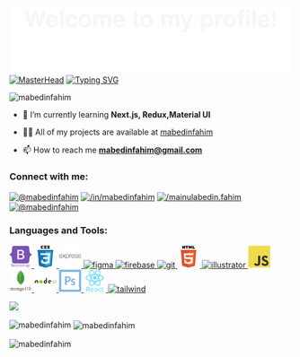 ![](assets/Bottom_up.svg)
[![MasterHead](https://visme.co/blog/wp-content/uploads/2019/10/animated-presentation-software-header.gif)]()
[![Typing SVG](https://readme-typing-svg.herokuapp.com?color=%2336BCF7&center=true&vCenter=true&width=600&lines=Hi+there+👋,+I+am+Mainul+Abedin+Fahim;+Welcome+to+My+Profile!;A+passionate+MERN+Stack+Developer+from+Bangladesh;Always+learning+new+things)](https://git.io/typing-svg)


<p align="left"> <img src="https://komarev.com/ghpvc/?username=mabedinfahim&label=Profile%20views&color=0e75b6&style=flat" alt="mabedinfahim" /> </p>

- 🌱 I’m currently learning **Next.js, Redux,Material UI**

- 👨‍💻 All of my projects are available at [mabedinfahim](/mabedinfahim)

- 📫 How to reach me **mabedinfahim@gmail.com**

<h3 align="left">Connect with me:</h3>
<p align="left">
<a href="https://dev.to/@mabedinfahim" target="blank"><img align="center" src="https://raw.githubusercontent.com/rahuldkjain/github-profile-readme-generator/master/src/images/icons/Social/devto.svg" alt="@mabedinfahim" height="30" width="40" /></a>
<a href="https://www.linkedin.com/in/mabedinfahim/" target="blank"><img align="center" src="https://raw.githubusercontent.com/rahuldkjain/github-profile-readme-generator/master/src/images/icons/Social/linked-in-alt.svg" alt="/in/mabedinfahim" height="30" width="40" /></a>
<a href="https://fb.com//mainulabedin.fahim" target="blank"><img align="center" src="https://raw.githubusercontent.com/rahuldkjain/github-profile-readme-generator/master/src/images/icons/Social/facebook.svg" alt="/mainulabedin.fahim" height="30" width="40" /></a>
<a href="https://www.instagram.com/mabedinfahim/" target="blank"><img align="center" src="https://raw.githubusercontent.com/rahuldkjain/github-profile-readme-generator/master/src/images/icons/Social/instagram.svg" alt="@mabedinfahim" height="30" width="40" /></a>
</p>

<h3 align="left">Languages and Tools:</h3>
<p align="left"> <a href="https://getbootstrap.com" target="_blank" rel="noreferrer"> <img src="https://raw.githubusercontent.com/devicons/devicon/master/icons/bootstrap/bootstrap-plain-wordmark.svg" alt="bootstrap" width="40" height="40"/> </a> <a href="https://www.w3schools.com/css/" target="_blank" rel="noreferrer"> <img src="https://raw.githubusercontent.com/devicons/devicon/master/icons/css3/css3-original-wordmark.svg" alt="css3" width="40" height="40"/> </a> <a href="https://expressjs.com" target="_blank" rel="noreferrer"> <img src="https://raw.githubusercontent.com/devicons/devicon/master/icons/express/express-original-wordmark.svg" alt="express" width="40" height="40"/> </a> <a href="https://www.figma.com/" target="_blank" rel="noreferrer"> <img src="https://www.vectorlogo.zone/logos/figma/figma-icon.svg" alt="figma" width="40" height="40"/> </a> <a href="https://firebase.google.com/" target="_blank" rel="noreferrer"> <img src="https://www.vectorlogo.zone/logos/firebase/firebase-icon.svg" alt="firebase" width="40" height="40"/> </a> <a href="https://git-scm.com/" target="_blank" rel="noreferrer"> <img src="https://www.vectorlogo.zone/logos/git-scm/git-scm-icon.svg" alt="git" width="40" height="40"/> </a> <a href="https://www.w3.org/html/" target="_blank" rel="noreferrer"> <img src="https://raw.githubusercontent.com/devicons/devicon/master/icons/html5/html5-original-wordmark.svg" alt="html5" width="40" height="40"/> </a> <a href="https://www.adobe.com/in/products/illustrator.html" target="_blank" rel="noreferrer"> <img src="https://www.vectorlogo.zone/logos/adobe_illustrator/adobe_illustrator-icon.svg" alt="illustrator" width="40" height="40"/> </a> <a href="https://developer.mozilla.org/en-US/docs/Web/JavaScript" target="_blank" rel="noreferrer"> <img src="https://raw.githubusercontent.com/devicons/devicon/master/icons/javascript/javascript-original.svg" alt="javascript" width="40" height="40"/> </a> <a href="https://www.mongodb.com/" target="_blank" rel="noreferrer"> <img src="https://raw.githubusercontent.com/devicons/devicon/master/icons/mongodb/mongodb-original-wordmark.svg" alt="mongodb" width="40" height="40"/> </a> <a href="https://nodejs.org" target="_blank" rel="noreferrer"> <img src="https://raw.githubusercontent.com/devicons/devicon/master/icons/nodejs/nodejs-original-wordmark.svg" alt="nodejs" width="40" height="40"/> </a> <a href="https://www.photoshop.com/en" target="_blank" rel="noreferrer"> <img src="https://raw.githubusercontent.com/devicons/devicon/master/icons/photoshop/photoshop-line.svg" alt="photoshop" width="40" height="40"/> </a> <a href="https://reactjs.org/" target="_blank" rel="noreferrer"> <img src="https://raw.githubusercontent.com/devicons/devicon/master/icons/react/react-original-wordmark.svg" alt="react" width="40" height="40"/> </a> <a href="https://tailwindcss.com/" target="_blank" rel="noreferrer"> <img src="https://www.vectorlogo.zone/logos/tailwindcss/tailwindcss-icon.svg" alt="tailwind" width="40" height="40"/> </a> </p>

<img src="https://github-readme-streak-stats.herokuapp.com/?user=mabedinfahim"></img>

<p><img align="left" src="https://github-readme-stats.vercel.app/api/top-langs?username=mabedinfahim&show_icons=true&locale=en&layout=compact" alt="mabedinfahim" /></p>

<p>&nbsp;<img align="center" src="https://github-readme-stats.vercel.app/api?username=mabedinfahim&show_icons=true&locale=en" alt="mabedinfahim" /></p>

<p><img align="center" src="https://github-readme-streak-stats.herokuapp.com/?user=mabedinfahim&" alt="mabedinfahim" /></p>
